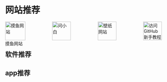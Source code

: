 # 网站推荐

<div style="display: flex; justify-content: space-between; align-items: center;">
  <a href="https://www.wenxiaobai.com/" target="_blank" style="display: inline-block; width: 65px; height: 60px;  position: relative; text-decoration:none">
    <img src="https://hellogithub.com/favicon/apple-icon-57x57.png" alt="摸鱼网站" style="width: 100%; height: 100%; object-fit: contain; transition: transform 0.3s ease;" onmouseover="this.style.transform='scale(1.1)'" onmouseout="this.style.transform='scale(1)'">
    摸鱼网站
  </a>
  <a href="https://poki.com/zh" target="_blank" style="display: inline-block; width: 60px; height: 60px;position: relative;text-decoration:none">
    <img src="https://hellogithub.com/favicon/apple-icon-57x57.png" alt="问小白" style="width: 100%; height: 100%; object-fit: contain; transition: transform 0.3s ease;" onmouseover="this.style.transform='scale(1.1)'" onmouseout="this.style.transform='scale(1)'">
  </a>
  <a href="https://haowallpaper.com/homeView" target="_blank" style="display: inline-block; width: 60px; height: 60px; position: relative;text-decoration:none">
    <img src="https://hellogithub.com/favicon/apple-icon-57x57.png" alt="壁纸网站" style="width: 100%; height: 100%; object-fit: contain; transition: transform 0.3s ease;" onmouseover="this.style.transform='scale(1.1)'" onmouseout="this.style.transform='scale(1)'">
  </a>
  <a href="https://hellogithub.com/" target="_blank" style=" width: 60px; height: 60px; text-decoration:none">
    <img src="https://hellogithub.com/favicon/apple-icon-57x57.png" alt="访问GitHub新手教程" style="width: 100%; height: 100%; object-fit: contain; transition: transform 0.3s ease;" onmouseover="this.style.transform='scale(1.1)'" onmouseout="this.style.transform='scale(1)'">
  </a>
</div>


## 软件推荐





## app推荐

